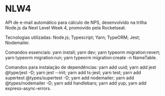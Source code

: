 # NLW4
API de e-mail automático para cálculo de NPS, desenvolvido na trilha Node.js da Next Level Week 4, promovido pela Rocketseat.


Tecnologias utilizadas: Node.js; Typescript; Yarn; TypeORM; Jest; Nodemailer.


Comandos essenciais: yarn install; yarn dev; yarn typeorm migration:revert; yarn typeorm migration:run; yarn typeorm migration:create -n NameTable.


Comandos para instalação de dependências: yarn add uuid; yarn add jest @type/jest -D; yarn jest --init; yarn add ts-jest; yarn test; yarn add supertest @types/supertest -D; yarn add nodemailer; yarn add @types/nodemailer -D; yarn add handlebars; yarn add yup; yarn add express-async-errors.
